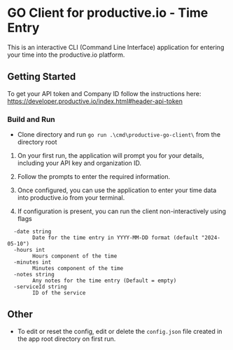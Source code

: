 # GO Client for productive.io - Time Entry

This is an interactive CLI (Command Line Interface) application  for entering your time into the productive.io platform. 

## Getting Started

To get your API token and Company ID follow the instructions here: https://developer.productive.io/index.html#header-api-token

### Build and Run

- Clone directory and run `go run .\cmd\productive-go-client\` from the directory root


1. On your first run, the application will prompt you for your details, including your API key and organization ID.

2. Follow the prompts to enter the required information.

3. Once configured, you can use the application to enter your time data into productive.io from your terminal.

4. If configuration is present, you can run the client non-interactively using flags
```
  -date string
        Date for the time entry in YYYY-MM-DD format (default "2024-05-10")
  -hours int
        Hours component of the time
  -minutes int
        Minutes component of the time
  -notes string
        Any notes for the time entry (Default = empty)
  -serviceId string
        ID of the service
```

## Other
- To edit or reset the config, edit or delete the `config.json` file created in the app root directory on first run.
